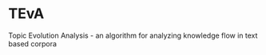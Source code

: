 TEvA
====

Topic Evolution Analysis - an algorithm for analyzing knowledge flow in text based corpora